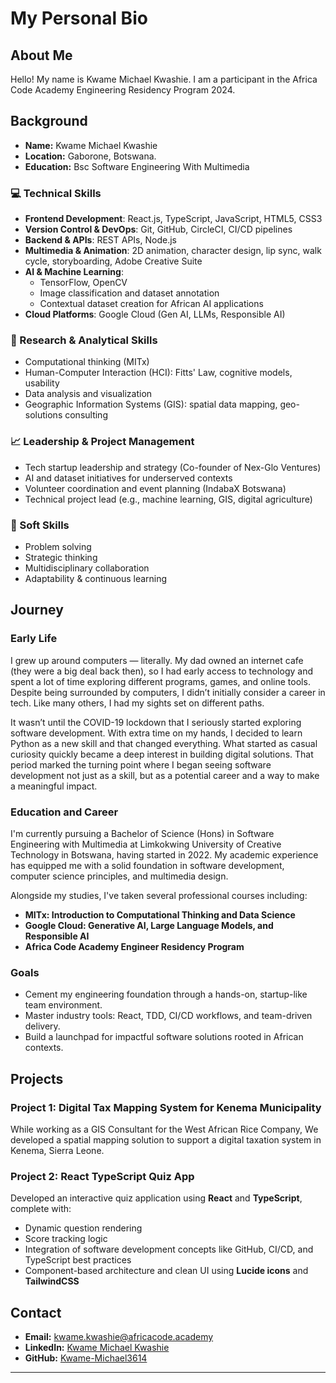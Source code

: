 # My Personal Bio

## About Me
Hello! My name is Kwame Michael Kwashie. I am a participant in the Africa Code Academy Engineering Residency Program 2024.

## Background
- **Name:** Kwame Michael Kwashie
- **Location:** Gaborone, Botswana.
- **Education:** Bsc Software Engineering With Multimedia

### 💻 Technical Skills
- **Frontend Development**: React.js, TypeScript, JavaScript, HTML5, CSS3
- **Version Control & DevOps**: Git, GitHub, CircleCI, CI/CD pipelines
- **Backend & APIs**: REST APIs, Node.js 
- **Multimedia & Animation**: 2D animation, character design, lip sync, walk cycle, storyboarding, Adobe Creative Suite
- **AI & Machine Learning**:
  - TensorFlow, OpenCV
  - Image classification and dataset annotation
  - Contextual dataset creation for African AI applications
- **Cloud Platforms**: Google Cloud (Gen AI, LLMs, Responsible AI)


### 🧠 Research & Analytical Skills
- Computational thinking (MITx)
- Human-Computer Interaction (HCI): Fitts' Law, cognitive models, usability
- Data analysis and visualization
- Geographic Information Systems (GIS): spatial data mapping, geo-solutions consulting

### 📈 Leadership & Project Management
- Tech startup leadership and strategy (Co-founder of Nex-Glo Ventures)
- AI and dataset initiatives for underserved contexts
- Volunteer coordination and event planning (IndabaX Botswana)
- Technical project lead (e.g., machine learning, GIS, digital agriculture)

### 🧩 Soft Skills
- Problem solving
- Strategic thinking
- Multidisciplinary collaboration
- Adaptability & continuous learning

## Journey
### Early Life
I grew up around computers — literally. My dad owned an internet cafe (they were a big deal back then), so I had early access to technology and spent a lot of time exploring different programs, games, and online tools. Despite being surrounded by computers, I didn’t initially consider a career in tech. Like many others, I had my sights set on different paths.

It wasn’t until the COVID-19 lockdown that I seriously started exploring software development. With extra time on my hands, I decided to learn Python as a new skill and that changed everything. What started as casual curiosity quickly became a deep interest in building digital solutions. That period marked the turning point where I began seeing software development not just as a skill, but as a potential career and a way to make a meaningful impact.

### Education and Career
I'm currently pursuing a Bachelor of Science (Hons) in Software Engineering with Multimedia at Limkokwing University of Creative Technology in Botswana, having started in 2022. My academic experience has equipped me with a solid foundation in software development, computer science principles, and multimedia design.

Alongside my studies, I've taken several professional courses including:
- **MITx: Introduction to Computational Thinking and Data Science**
- **Google Cloud: Generative AI, Large Language Models, and Responsible AI**
- **Africa Code Academy Engineer Residency Program** 

### Goals
- Cement my engineering foundation through a hands-on, startup-like team environment.
- Master industry tools: React, TDD, CI/CD workflows, and team-driven delivery.
- Build a launchpad for impactful software solutions rooted in African contexts.

## Projects
### Project 1: **Digital Tax Mapping System for Kenema Municipality**
While working as a GIS Consultant for the West African Rice Company, We developed a spatial mapping solution to support a digital taxation system in Kenema, Sierra Leone. 

### Project 2: **React TypeScript Quiz App**
Developed an interactive quiz application using **React** and **TypeScript**, complete with:
- Dynamic question rendering
- Score tracking logic
- Integration of software development concepts like GitHub, CI/CD, and TypeScript best practices
- Component-based architecture and clean UI using **Lucide icons** and **TailwindCSS**

## Contact
- **Email:** kwame.kwashie@africacode.academy
- **LinkedIn:** [Kwame Michael Kwashie](www.linkedin.com/in/kwame-michael-kwashie-218b40256)
- **GitHub:** [Kwame-Michael3614](https://github.com/Kwame-Michael3614)

---


